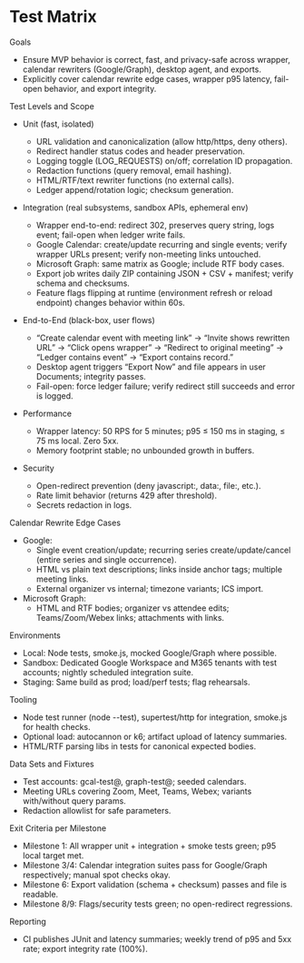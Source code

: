 # Test Matrix

Goals
- Ensure MVP behavior is correct, fast, and privacy-safe across wrapper, calendar rewriters (Google/Graph), desktop agent, and exports.
- Explicitly cover calendar rewrite edge cases, wrapper p95 latency, fail-open behavior, and export integrity.

Test Levels and Scope
- Unit (fast, isolated)
  - URL validation and canonicalization (allow http/https, deny others).
  - Redirect handler status codes and header preservation.
  - Logging toggle (LOG_REQUESTS) on/off; correlation ID propagation.
  - Redaction functions (query removal, email hashing).
  - HTML/RTF/text rewriter functions (no external calls).
  - Ledger append/rotation logic; checksum generation.

- Integration (real subsystems, sandbox APIs, ephemeral env)
  - Wrapper end-to-end: redirect 302, preserves query string, logs event; fail-open when ledger write fails.
  - Google Calendar: create/update recurring and single events; verify wrapper URLs present; verify non-meeting links untouched.
  - Microsoft Graph: same matrix as Google; include RTF body cases.
  - Export job writes daily ZIP containing JSON + CSV + manifest; verify schema and checksums.
  - Feature flags flipping at runtime (environment refresh or reload endpoint) changes behavior within 60s.

- End-to-End (black-box, user flows)
  - “Create calendar event with meeting link” → “Invite shows rewritten URL” → “Click opens wrapper” → “Redirect to original meeting” → “Ledger contains event” → “Export contains record.”
  - Desktop agent triggers “Export Now” and file appears in user Documents; integrity passes.
  - Fail-open: force ledger failure; verify redirect still succeeds and error is logged.

- Performance
  - Wrapper latency: 50 RPS for 5 minutes; p95 ≤ 150 ms in staging, ≤ 75 ms local. Zero 5xx.
  - Memory footprint stable; no unbounded growth in buffers.

- Security
  - Open-redirect prevention (deny javascript:, data:, file:, etc.).
  - Rate limit behavior (returns 429 after threshold).
  - Secrets redaction in logs.

Calendar Rewrite Edge Cases
- Google:
  - Single event creation/update; recurring series create/update/cancel (entire series and single occurrence).
  - HTML vs plain text descriptions; links inside anchor tags; multiple meeting links.
  - External organizer vs internal; timezone variants; ICS import.
- Microsoft Graph:
  - HTML and RTF bodies; organizer vs attendee edits; Teams/Zoom/Webex links; attachments with links.

Environments
- Local: Node tests, smoke.js, mocked Google/Graph where possible.
- Sandbox: Dedicated Google Workspace and M365 tenants with test accounts; nightly scheduled integration suite.
- Staging: Same build as prod; load/perf tests; flag rehearsals.

Tooling
- Node test runner (node --test), supertest/http for integration, smoke.js for health checks.
- Optional load: autocannon or k6; artifact upload of latency summaries.
- HTML/RTF parsing libs in tests for canonical expected bodies.

Data Sets and Fixtures
- Test accounts: gcal-test@, graph-test@; seeded calendars.
- Meeting URLs covering Zoom, Meet, Teams, Webex; variants with/without query params.
- Redaction allowlist for safe parameters.

Exit Criteria per Milestone
- Milestone 1: All wrapper unit + integration + smoke tests green; p95 local target met.
- Milestone 3/4: Calendar integration suites pass for Google/Graph respectively; manual spot checks okay.
- Milestone 6: Export validation (schema + checksum) passes and file is readable.
- Milestone 8/9: Flags/security tests green; no open-redirect regressions.

Reporting
- CI publishes JUnit and latency summaries; weekly trend of p95 and 5xx rate; export integrity rate (100%).
